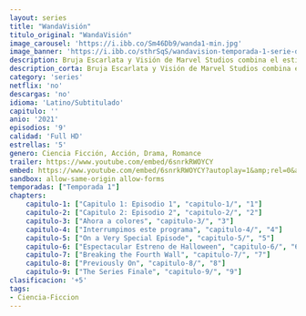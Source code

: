 ```yaml
---
layout: series
title: "WandaVisión"
titulo_original: "WandaVisión"
image_carousel: 'https://i.ibb.co/Sm46Db9/wanda1-min.jpg'
image_banner: 'https://i.ibb.co/sthrSqS/wandavision-temporada-1-serie-disney-1600677460-min.jpg'
description: Bruja Escarlata y Visión de Marvel Studios combina el estilo de sitcom clásicas con el Universo Cinematográfico de Marvel. Wanda Maximoff y Visión, dos seres súper poderosos que viven sus vidas cotidianas ideales, comienzan a sospechar que no todo es como parece.
description_corta: Bruja Escarlata y Visión de Marvel Studios combina el estilo de sitcom clásicas con el Universo Cinematográfico de Marvel. Wanda Maximoff y Visión, dos seres súper poderosos que viven sus vidas cotidianas ideales, ...
category: 'series'
netflix: 'no'
descargas: 'no'
idioma: 'Latino/Subtitulado'
capitulo: ''
anio: '2021'
episodios: '9'
calidad: 'Full HD'
estrellas: '5'
genero: Ciencia Ficción, Acción, Drama, Romance
trailer: https://www.youtube.com/embed/6snrkRWOYCY
embed: https://www.youtube.com/embed/6snrkRWOYCY?autoplay=1&amp;rel=0&amp;hd=1&border=0&wmode=opaque&enablejsapi=1&modestbranding=1&controls=1&showinfo=0
sandbox: allow-same-origin allow-forms 
temporadas: ["Temporada 1"]
chapters:
    capitulo-1: ["Capitulo 1: Episodio 1", "capitulo-1/", "1"]
    capitulo-2: ["Capitulo 2: Episodio 2", "capitulo-2/", "2"]
    capitulo-3: ["Ahora a colores", "capitulo-3/", "3"]
    capitulo-4: ["Interrumpimos este programa", "capitulo-4/", "4"]
    capitulo-5: ["On a Very Special Episode", "capitulo-5/", "5"]
    capitulo-6: ["Espectacular Estreno de Halloween", "capitulo-6/", "6"]
    capitulo-7: ["Breaking the Fourth Wall", "capitulo-7/", "7"]
    capitulo-8: ["Previously On", "capitulo-8/", "8"]
    capitulo-9: ["The Series Finale", "capitulo-9/", "9"]
clasificacion: '+5'
tags:
- Ciencia-Ficcion
---
```












